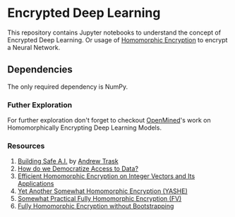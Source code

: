 # Encrypted Deep Learning
This repository contains Jupyter notebooks to understand the concept of Encrypted Deep Learning. 
Or usage of [Homomorphic Encryption](https://www.wired.com/2014/11/hacker-lexicon-homomorphic-encryption/) to encrypt a Neural Network.


## Dependencies
The only required dependency is NumPy.

### Futher Exploration
For further exploration don't forget to checkout [OpenMined](https://github.com/OpenMined)'s work on Homomorphically Encrypting Deep Learning Models.

### Resources
1. [Building Safe A.I.](http://iamtrask.github.io/2017/03/17/safe-ai/) by [Andrew Trask](https://github.com/iamtrask)
2. [How do we Democratize Access to Data?](https://youtu.be/HAC6sqq7_-U)
3. [Efficient Homomorphic Encryption on Integer Vectors and Its Applications](http://www.rle.mit.edu/sia/wp-content/uploads/2015/04/2014-zhou-wornell-ita.pdf)
4. [Yet Another Somewhat Homomorphic Encryption (YASHE)](https://eprint.iacr.org/2013/075.pdf)
5. [Somewhat Practical Fully Homomorphic Encryption (FV)](https://pdfs.semanticscholar.org/531f/8e756ea280f093138788ee896b3fa8ca085a.pdf)
6. [Fully Homomorphic Encryption without Bootstrapping](http://eprint.iacr.org/2011/277.pdf)